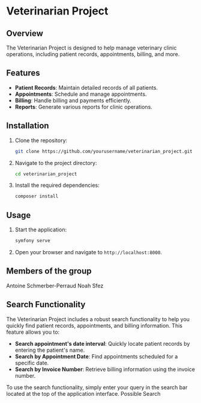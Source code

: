 # Veterinarian Project

## Overview
The Veterinarian Project is designed to help manage veterinary clinic operations, including patient records, appointments, billing, and more.

## Features
- **Patient Records**: Maintain detailed records of all patients.
- **Appointments**: Schedule and manage appointments.
- **Billing**: Handle billing and payments efficiently.
- **Reports**: Generate various reports for clinic operations.

## Installation
1. Clone the repository:
    ```sh
    git clone https://github.com/yourusername/veterinarian_project.git
    ```
2. Navigate to the project directory:
    ```sh
    cd veterinarian_project
    ```
3. Install the required dependencies:
    ```sh
    composer install
    ```

## Usage
1. Start the application:
    ```sh
    symfony serve
    ```
2. Open your browser and navigate to `http://localhost:8000`.

## Members of the group
Antoine Schmerber-Perraud
Noah Sfez

## Search Functionality
The Veterinarian Project includes a robust search functionality to help you quickly find patient records, appointments, and billing information. This feature allows you to:

- **Search appointment's date interval**: Quickly locate patient records by entering the patient's name.
- **Search by Appointment Date**: Find appointments scheduled for a specific date.
- **Search by Invoice Number**: Retrieve billing information using the invoice number.

To use the search functionality, simply enter your query in the search bar located at the top of the application interface.
Possible Search 
